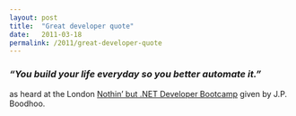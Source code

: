 ```yaml
---
layout: post
title:  "Great developer quote"
date:   2011-03-18
permalink: /2011/great-developer-quote
---
```


### *“You build your life everyday so you better automate it.”*

as heard at the London [Nothin’ but .NET Developer Bootcamp](http://jpboodhoo.com/training.oo)
given by J.P. Boodhoo.
